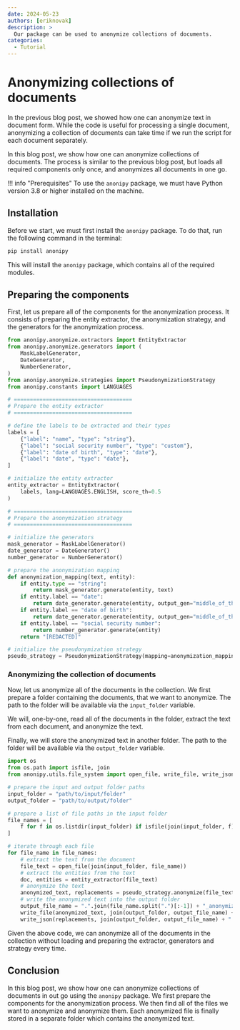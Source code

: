 ```yaml
---
date: 2024-05-23
authors: [eriknovak]
description: >
  Our package can be used to anonymize collections of documents.
categories:
  - Tutorial
---
```


# Anonymizing collections of documents

In the previous blog post, we showed how one can anonymize text in document form.
While the code is useful for processing a single document, anonymizing a collection
of documents can take time if we run the script for each document separately.

In this blog post, we show how one can anonymize collections of documents. The
process is similar to the previous blog post, but loads all required components
only once, and anonymizes all documents in one go.

<!-- more -->

!!! info "Prerequisites"
    To use the `anonipy` package, we must have Python version 3.8 or higher
    installed on the machine.

## Installation

Before we start, we must first install the `anonipy` package. To do that, run the
following command in the terminal:

```bash
pip install anonipy
```

This will install the `anonipy` package, which contains all of the required modules.

## Preparing the components

First, let us prepare all of the components for the anonymization process. It
consists of preparing the entity extractor, the anonymization strategy, and the
generators for the anonymization process.

```python
from anonipy.anonymize.extractors import EntityExtractor
from anonipy.anonymize.generators import (
    MaskLabelGenerator,
    DateGenerator,
    NumberGenerator,
)
from anonipy.anonymize.strategies import PseudonymizationStrategy
from anonipy.constants import LANGUAGES

# =====================================
# Prepare the entity extractor
# =====================================

# define the labels to be extracted and their types
labels = [
    {"label": "name", "type": "string"},
    {"label": "social security number", "type": "custom"},
    {"label": "date of birth", "type": "date"},
    {"label": "date", "type": "date"},
]

# initialize the entity extractor
entity_extractor = EntityExtractor(
    labels, lang=LANGUAGES.ENGLISH, score_th=0.5
)

# =====================================
# Prepare the anonymization strategy
# =====================================

# initialize the generators
mask_generator = MaskLabelGenerator()
date_generator = DateGenerator()
number_generator = NumberGenerator()

# prepare the anonymization mapping
def anonymization_mapping(text, entity):
    if entity.type == "string":
        return mask_generator.generate(entity, text)
    if entity.label == "date":
        return date_generator.generate(entity, output_gen="middle_of_the_month")
    if entity.label == "date of birth":
        return date_generator.generate(entity, output_gen="middle_of_the_year")
    if entity.label == "social security number":
        return number_generator.generate(entity)
    return "[REDACTED]"

# initialize the pseudonymization strategy
pseudo_strategy = PseudonymizationStrategy(mapping=anonymization_mapping)
```

### Anonymizing the collection of documents

Now, let us anonymize all of the documents in the collection. We first prepare
a folder containing the documents, that we want to anonymize. The path to the
folder will be available via the `input_folder` variable.

We will, one-by-one, read all of the documents in the folder, extract the text
from each document, and anonymize the text.

Finally, we will store the anonymized text in another folder. The path to the
folder will be available via the `output_folder` variable.

```python
import os
from os.path import isfile, join
from anonipy.utils.file_system import open_file, write_file, write_json

# prepare the input and output folder paths
input_folder = "path/to/input/folder"
output_folder = "path/to/output/folder"

# prepare a list of file paths in the input folder
file_names = [
    f for f in os.listdir(input_folder) if isfile(join(input_folder, f))
]

# iterate through each file
for file_name in file_names:
    # extract the text from the document
    file_text = open_file(join(input_folder, file_name))
    # extract the entities from the text
    doc, entities = entity_extractor(file_text)
    # anonymize the text
    anonymized_text, replacements = pseudo_strategy.anonymize(file_text, entities)
    # write the anonymized text into the output folder
    output_file_name = ".".join(file_name.split(".")[:-1]) + "_anonymized"
    write_file(anonymized_text, join(output_folder, output_file_name) + ".txt")
    write_json(replacements, join(output_folder, output_file_name) + ".json")

```

Given the above code, we can anonymize all of the documents in the collection without
loading and preparing the extractor, generators and strategy every time.


## Conclusion

In this blog post, we show how one can anonymize collections of documents in out
go using the `anonipy` package. We first prepare the components for the anonymization
process. We then find all of the files we want to anonymize and anonymize them.
Each anonymized file is finally stored in a separate folder which contains the
anonymized text.

